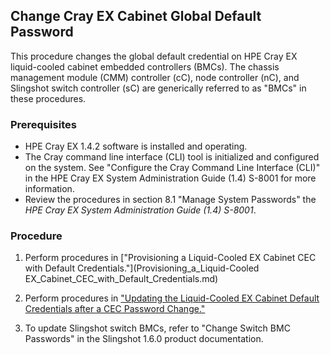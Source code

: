 

## Change Cray EX Cabinet Global Default Password

This procedure changes the global default credential on HPE Cray EX liquid-cooled cabinet embedded controllers (BMCs). The chassis management module (CMM) controller (cC), node controller (nC), and Slingshot switch controller (sC) are generically referred to as "BMCs" in these procedures.  

### Prerequisites

- HPE Cray EX 1.4.2 software is installed and operating.
- The Cray command line interface (CLI) tool is initialized and configured on the system. See "Configure the Cray Command Line Interface (CLI)" in the HPE Cray EX System Administration Guide (1.4) S-8001 for more information.
- Review the procedures in section 8.1 "Manage System Passwords" the *HPE Cray EX System Administration Guide (1.4) S-8001*.

### Procedure

1. Perform procedures in ["Provisioning a Liquid-Cooled EX Cabinet CEC with Default Credentials."](Provisioning_a_Liquid-Cooled EX_Cabinet_CEC_with_Default_Credentials.md)

2. Perform procedures in ["Updating the Liquid-Cooled EX Cabinet Default Credentials after a CEC Password Change."](Updating_the_Liquid-Cooled_EX_Cabinet_Default_Credentials_after_a_CEC_Password_Chang.md) 

3. To update Slingshot switch BMCs, refer to "Change Switch BMC Passwords" in the Slingshot 1.6.0 product documentation. 


